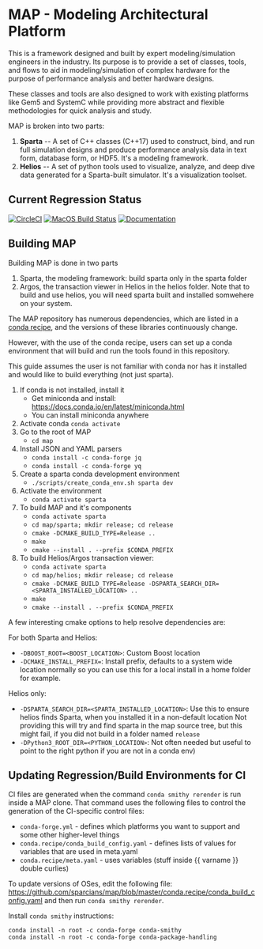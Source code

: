 
# MAP - Modeling Architectural Platform

This is a framework designed and built by expert modeling/simulation
engineers in the industry.  Its purpose is to provide a set of
classes, tools, and flows to aid in modeling/simulation of complex
hardware for the purpose of performance analysis and better hardware
designs.

These classes and tools are also designed to work with existing
platforms like Gem5 and SystemC while providing more abstract and
flexible methodologies for quick analysis and study.

MAP is broken into two parts:
1. **Sparta** -- A set of C++ classes (C++17) used to construct, bind, and run full simulation designs and produce performance analysis data in text form, database form, or HDF5. It's a modeling framework.
1. **Helios** -- A set of python tools used to visualize, analyze, and deep dive data generated for a Sparta-built simulator.  It's a visualization toolset.

## Current Regression Status

[![CircleCI](https://circleci.com/gh/sparcians/map.svg?style=svg)](https://circleci.com/gh/sparcians/map)
[![MacOS Build Status](https://dev.azure.com/sparcians/map/_apis/build/status/sparcians.map?branchName=master&label=MacOS)](https://dev.azure.com/sparcians/map/_build/latest?definitionId=1&branchName=master)
[![Documentation](https://github.com/sparcians/map/workflows/Documentation/badge.svg)](https://sparcians.github.io/map/)

## Building MAP

Building MAP is done in two parts

1. Sparta, the modeling framework: build sparta only in the sparta folder
2. Argos, the transaction viewer in Helios in the helios folder. Note that to build and use helios, you will need sparta built and installed somwehere on your system.

The MAP repository has numerous dependencies, which are listed in a
[conda recipe](https://github.com/sparcians/map/blob/master/conda.recipe/meta.yaml),
and the versions of these libraries continuously change.

However, with the use of the conda recipe, users can set up a conda
environment that will build and run the tools found in this repository.

This guide assumes the user is not familiar with conda nor has it
installed and would like to build everything (not just sparta).

1. If conda is not installed, install it
   * Get miniconda and install: https://docs.conda.io/en/latest/miniconda.html
   * You can install miniconda anywhere
1. Activate conda `conda activate`
1. Go to the root of MAP
   * `cd map`
1. Install JSON and YAML parsers
   * `conda install -c conda-forge jq`
   * `conda install -c conda-forge yq`
1. Create a sparta conda development environment
   * `./scripts/create_conda_env.sh sparta dev`
1. Activate the environment
   * `conda activate sparta`
1. To build MAP and it's components
   * `conda activate sparta`
   * `cd map/sparta; mkdir release; cd release`
   * `cmake -DCMAKE_BUILD_TYPE=Release ..`
   * `make`
   * `cmake --install . --prefix $CONDA_PREFIX`
1. To build Helios/Argos transaction viewer:
   * `conda activate sparta`
   * `cd map/helios; mkdir release; cd release`
   * `cmake -DCMAKE_BUILD_TYPE=Release -DSPARTA_SEARCH_DIR=<SPARTA_INSTALLED_LOCATION> ..`
   * `make`
   * `cmake --install . --prefix $CONDA_PREFIX`

A few interesting cmake options to help resolve dependencies are:

For both Sparta and Helios:

* `-DBOOST_ROOT=<BOOST_LOCATION>`: Custom Boost location
* `-DCMAKE_INSTALL_PREFIX=`: Install prefix, defaults to a system wide location normally so you can use this for a local install in a home folder for example.

Helios only:

* `-DSPARTA_SEARCH_DIR=<SPARTA_INSTALLED_LOCATION>`: Use this to ensure helios finds Sparta, when you installed it in a non-default location  Not providing this will try and find sparta in the map source tree, but this might fail, if you did not build in a folder named `release`
* `-DPython3_ROOT_DIR=<PYTHON_LOCATION>`: Not often needed but useful to point to the right python if you are not in a conda env)


## Updating Regression/Build Environments for CI

CI files are generated when the command `conda smithy rerender` is run
inside a MAP clone.  That command uses the following files to control
the generation of the CI-specific control files:

- `conda-forge.yml` - defines which platforms you want to support and some other higher-level things
- `conda.recipe/conda_build_config.yaml` - defines lists of values for variables that are used in meta.yaml
- `conda.recipe/meta.yaml` - uses variables (stuff inside {{ varname }} double curlies)

To update versions of OSes, edit the following file:
https://github.com/sparcians/map/blob/master/conda.recipe/conda_build_config.yaml
and then run `conda smithy rerender`.

Install `conda smithy` instructions:
```
conda install -n root -c conda-forge conda-smithy
conda install -n root -c conda-forge conda-package-handling
```